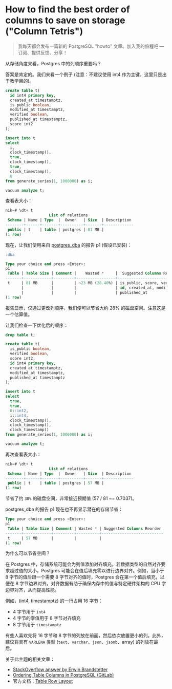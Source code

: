# How to find the best order of columns to save on storage ("Column Tetris")

> 我每天都会发布一篇新的 PostgreSQL "howto" 文章。加入我的旅程吧 — 订阅、提供反馈、分享！

从存储角度来看，Postgres 中的列顺序重要吗？

答案是肯定的。我们来看一个例子 (注意：不建议使用 int4 作为主键，这里只是出于教学目的)。

```sql
create table t(
  id int4 primary key,
  created_at timestamptz,
  is_public boolean,
  modified_at timestamptz,
  verified boolean,
  published_at timestamptz,
  score int2
);

insert into t
select
  i,
  clock_timestamp(),
  true,
  clock_timestamp(),
  true,
  clock_timestamp(),
  0
from generate_series(1, 1000000) as i;

vacuum analyze t;
```

查看表大小：

```sql
nik=# \dt+ t
                   List of relations
 Schema | Name | Type  |  Owner   | Size  | Description
--------+------+-------+----------+-------+-------------
 public | t    | table | postgres | 81 MB |
(1 row)
```

现在，让我们使用来自 [postgres_dba](https://github.com/NikolayS/postgres_dba) 的报告 p1 (假设已安装)：

```sql
:dba

Type your choice and press <Enter>:
p1
 Table | Table Size | Comment |    Wasted *     |  Suggested Columns Reorder
-------+------------+---------+-----------------+-----------------------------
 t     | 81 MB      |         | ~23 MB (28.40%) | is_public, score, verified +
       |            |         |                 | id, created_at, modified_at+
       |            |         |                 | published_at
(1 row)
```

报告显示，仅通过更改列顺序，我们便可以节省大约 28% 的磁盘空间。注意这是一个估算值。

让我们检查一下优化后的顺序：

```sql
drop table t;

create table t(
  is_public boolean,
  verified boolean,
  score int2,
  id int4 primary key,
  created_at timestamptz,
  modified_at timestamptz,
  published_at timestamptz
);

insert into t
select
  true,
  true,
  0::int2,
  i::int4,
  clock_timestamp(),
  clock_timestamp(),
  clock_timestamp()
from generate_series(1, 1000000) as i;

vacuum analyze t;
```

再次查看表大小：

```sql
nik=# \dt+ t
                   List of relations
 Schema | Name | Type  |  Owner   | Size  | Description
--------+------+-------+----------+-------+-------------
 public | t    | table | postgres | 57 MB |
(1 row)
```

节省了约 `30%` 的磁盘空间，非常接近预期值 (57 / 81 ~= 0.7037)。

postgres_dba 的报告 p1 现在也不再显示潜在的存储节省：

```sql
Type your choice and press <Enter>:
p1
 Table | Table Size | Comment | Wasted * | Suggested Columns Reorder
-------+------------+---------+----------+---------------------------
 t     | 57 MB      |         |          |
(1 row)
```

为什么可以节省空间？

在 Postgres 中，存储系统可能会为列值添加对齐填充。若数据类型的自然对齐要求超过值的大小，Postgres 可能会在值后填充零以进行边界对齐。例如，当小于 8 字节的值后跟一个需要 8 字节对齐的值时，Postgres 会在第一个值后填充，以便在 8 字节边界对齐。对齐数据有助于确保内存中的值与特定硬件架构的 CPU 字边界对齐，从而提高性能。

例如，(int4, timestamptz) 的一行占用 16 字节：

- 4 字节用于 `int4`
- 4 字节的零值用于 8 字节对齐填充
- 8 字节用于 `timestamptz`

有些人喜欢先将 16 字节和 8 字节的列放在前面，然后依次放置更小的列。此外，建议将具有 `VARLENA` 类型 (`text`、`varchar`、`json`、`jsonb`、array) 的列放在最后。

关于此主题的相关文章：

- [StackOverflow answer by Erwin Brandstetter](https://stackoverflow.com/questions/2966524/calculating-and-saving-space-in-postgresql/7431468#7431468)
- [Ordering Table Columns in PostgreSQL (GitLab)](https://docs.gitlab.com/ee/development/database/ordering_table_columns.html)
- 官方文档：[Table Row Layout](https://postgresql.org/docs/current/storage-page-layout.html#STORAGE-TUPLE-LAYOUT)